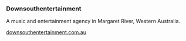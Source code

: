 ### Downsouthentertainment

A music and entertainment agency in Margaret River, Western Australia.

[downsouthentertainment.com.au](http://downsouthentertainment.com.au)

